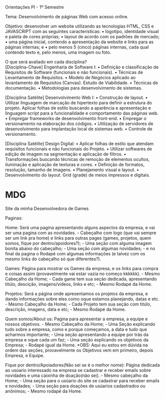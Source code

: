 Orientações PI - 1º Semestre   

Tema: Desenvolvimento de páginas Web com acesso online. 


Objetivo: desenvolver um website utilizando as tecnologias HTML, CSS e JAVASCRIPT com as seguintes características:
    • logotipo, identidade visual e paleta de cores próprias;
    • layout de acordo com os padrões de mercado;
    • uma página inicial, contendo a apresentação da website e links para as páginas internas; e
    • pelo menos 5 (cinco) páginas internas, cada qual contendo texto e, pelo menos, uma imagem ou foto.


  
O que será avaliado em cada disciplina?  
[Disciplina-Chave] Engenharia de Software I:
     • Definição e classificação de Requisitos de Software (funcionais e não funcionais).
     • Técnicas de Levantamento de Requisitos.
     • Modelo de Negócios aplicado ao levantamento de Requisitos (Canvas). Estudo de Viabilidade.
     • Técnicas de documentação.
     • Metodologias para desenvolvimento de sistemas.

[Disciplina Satélite] Desenvolvimento Web I:
     • Construção de layout.
     • Utilizar linguagem de marcação de hipertexto para definir a estrutura do projeto. Aplicar folhas de estilo buscando a aparência e apresentação e linguagem script para a funcionalidade e comportamento das páginas web.
     • Empregar frameworks de desenvolvimento front-end.
     • Empregar o versionamento na elaboração dos códigos.
     • Utilização de servidores de desenvolvimento para implantação local de sistemas web.
     • Controle de versionamento.
     
[Disciplina Satélite] Design Digital:
     • Aplicar folhas de estilo que atendam requisitos funcionais e não funcionais do Projeto.
     • Utilizar softwares de edição de imagem na segmentação e aplicação de filtros.
     • Transformações buscando técnicas de remoção de elementos ocultos, iluminação e aplicação de texturas e cores.
     • Definição de formatos, resolução, tamanho de Imagens.
     • Planejamento visual e layout.
     • Desenvolvimento do layout. Grid (grade) de meios impressos e digitais.





# MDG
Site da minha Desenvolvedora de Games


Paginas:

Home:
    Será uma pagina apresentando alguns aspectos da empresa, e vai ser uma pagina com as novidades.
    - Cabeçalho com logo (que vai sempre ser um link pra home) e links para outras pages (games, projetos, quem somos, fique por dentro/apoidores?);
    - Uma seção com alguma imagem bonita abaixo do cabeçalho;
    - Uma seção com algumas novidades;
    - e no final da pagina o Rodapé com algumas informações (e talvez com os mesmo links do cabeçalho só que diferentes?).

Games:
    Página para mostrar os Games da empresa, e os links para compra e coisas assim (provavelmente vai estar vazia no começo kkkkkk).
    - Mesmo Cabeçalho da Home;
    - Cada game tem sua seção dedicada, apresentando titúlo, descição, imagens/videos, links e etc;
    - Mesmo Rodapé da Home.

Projetos:
    Será a página onde apresentamos os projetos da empresa, e dando informações sobre eles como oque estamos planejando, datas e etc.
    - Mesmo Cabeçalho da Home;
    - Cada Projeto tem sua seção com titúlo, descrição, imagens, data e etc;
    - Mesmo Rodapé da Home.

Quem somos/About us:
    Pagina para apresentar a empresa, a equipe e nossos objetivos.
    - Mesmo Cabeçalho da Home;
    - Uma Seção explicando tudo sobre a empresa, como e porque começamos, a data e tudo que acharmos importante;
    - Uma seção apresentando a equipe por trás da empresa e oque cada um faz;
    - Uma seção explicando os objetivos da Empresa;
    - Rodapé igual da Home.
    *OBS: Aqui eu estou em dúvida na ordem das seções, provavelmente os Objetivos vem em primeiro, depois Empresa, e Equipe.

Fique por dentro/Apoiadores(Não sei se é o melhor nome):
    Página dedicada ao usúario interessado na empresa se cadastrar e receber emails sobre novidades e uma caixinha de doação(não sei).
    - Mesmo cabeçalho da Home;
    - Uma seção para o usúario do site se cadastrar para receber emails e novidades;
    - Uma seção para doações de usúarios cadastrados ou anônimos;
    - Mesmo rodapé da Home.

